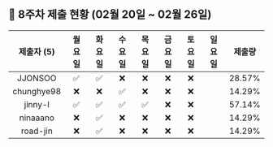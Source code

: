 ## :pushpin: 8주차 제출 현황 (02월 20일 ~ 02월 26일)

| 제출자 (5) | 월요일 | 화요일 | 수요일 | 목요일 | 금요일 | 토요일 | 일요일 | 제출량 |
|:---:|:---:|:---:|:---:|:---:|:---:|:---:|:---:|:---:|
| JJONSOO |:white_check_mark:|:white_check_mark:|:x:|:x:|:x:|:x:| | 28.57% |
| chunghye98 |:x:|:x:|:white_check_mark:|:x:|:x:|:x:| | 14.29% |
| jinny-l |:white_check_mark:|:white_check_mark:|:white_check_mark:|:white_check_mark:|:x:|:x:| | 57.14% |
| ninaaano |:x:|:white_check_mark:|:x:|:x:|:x:|:x:| | 14.29% |
| road-jin |:x:|:white_check_mark:|:x:|:x:|:x:|:x:| | 14.29% |
